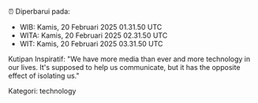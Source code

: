 ⏰ Diperbarui pada:
- WIB: Kamis, 20 Februari 2025 01.31.50 UTC
- WITA: Kamis, 20 Februari 2025 02.31.50 UTC
- WIT: Kamis, 20 Februari 2025 03.31.50 UTC

Kutipan Inspiratif:
"We have more media than ever and more technology in our lives. It's supposed to help us communicate, but it has the opposite effect of isolating us."


Kategori: technology

